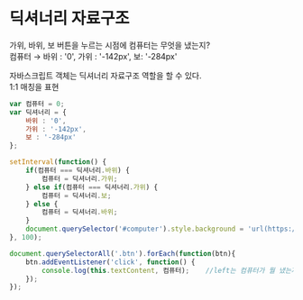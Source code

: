 # 딕셔너리 자료구조

가위, 바위, 보 버튼을 누르는 시점에 컴퓨터는 무엇을 냈는지?  
컴퓨터 → 바위 : '0', 가위 : '-142px', 보: '-284px'

자바스크립트 객체는 딕셔너리 자료구조 역할을 할 수 있다.  
1:1 매칭을 표현

```javascript
var 컴퓨터 = 0;
var 딕셔너리 = {
    바위 : '0',
    가위 : '-142px',
    보 : '-284px'
};

setInterval(function() {
    if(컴퓨터 === 딕셔너리.바위) {
        컴퓨터 = 딕셔너리.가위;
    } else if(컴퓨터 === 딕셔너리.가위) {
        컴퓨터 = 딕셔너리.보;
    } else {
        컴퓨터 = 딕셔너리.바위;
    }
    document.querySelector('#computer').style.background = 'url(https://en.pimg.jp/023/182/267/1/23182267.jpg)' + left + ' 0';
}, 100);

document.querySelectorAll('.btn').forEach(function(btn){
    btn.addEventListener('click', function() {
        console.log(this.textContent, 컴퓨터);    //left는 컴퓨터가 뭘 냈는지
    });
});
```

